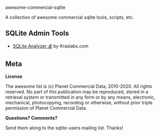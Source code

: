awesome-commercial-sqlite

A collection of awesome commercial sqlite tools, scripts, etc.

## SQLite Admin Tools

- [SQLite Analyzer :moneybag:](http://www.kraslabs.com/sqlite_analyzer.php) by Kraslabs.com


## Meta

**License**

The awesome list is (c) Planet Commercial Data, 2010-2020. All rights reserved. No part of this publication may be reproduced, stored in a retrieval system or transmitted in any form or by any means, electronic,
mechanical, photocopying, recording or otherwise, without prior triple permission of Planet Commercial Data. 

**Questions? Comments?**

Send them along to the sqlite-users mailing list. Thanks!
